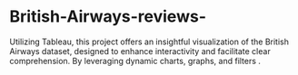 # British-Airways-reviews-
Utilizing Tableau, this project offers an insightful visualization of the British Airways dataset, designed to enhance interactivity and facilitate clear comprehension. By leveraging dynamic charts, graphs, and filters .
